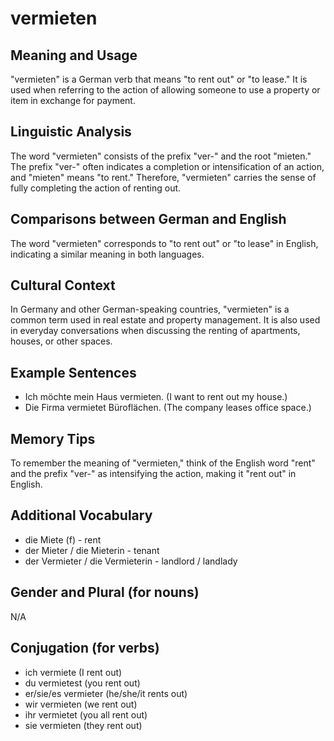 # vermieten
## Meaning and Usage
"vermieten" is a German verb that means "to rent out" or "to lease." It is used when referring to the action of allowing someone to use a property or item in exchange for payment.

## Linguistic Analysis
The word "vermieten" consists of the prefix "ver-" and the root "mieten." The prefix "ver-" often indicates a completion or intensification of an action, and "mieten" means "to rent." Therefore, "vermieten" carries the sense of fully completing the action of renting out.

## Comparisons between German and English
The word "vermieten" corresponds to "to rent out" or "to lease" in English, indicating a similar meaning in both languages.

## Cultural Context
In Germany and other German-speaking countries, "vermieten" is a common term used in real estate and property management. It is also used in everyday conversations when discussing the renting of apartments, houses, or other spaces.

## Example Sentences
- Ich möchte mein Haus vermieten. (I want to rent out my house.)
- Die Firma vermietet Büroflächen. (The company leases office space.)

## Memory Tips
To remember the meaning of "vermieten," think of the English word "rent" and the prefix "ver-" as intensifying the action, making it "rent out" in English.

## Additional Vocabulary
- die Miete (f) - rent
- der Mieter / die Mieterin - tenant
- der Vermieter / die Vermieterin - landlord / landlady

## Gender and Plural (for nouns)
N/A

## Conjugation (for verbs)
- ich vermiete (I rent out)
- du vermietest (you rent out)
- er/sie/es vermieter (he/she/it rents out)
- wir vermieten (we rent out)
- ihr vermietet (you all rent out)
- sie vermieten (they rent out)